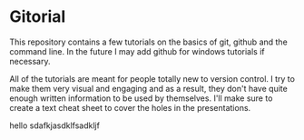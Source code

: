 
# Gitorial

This repository contains a few tutorials on the basics of git, github and the command line. In the future I may add github for windows tutorials if necessary.

All of the tutorials are meant for people totally new to version control. I try to make them very visual and engaging and as a result, they don't have quite enough written information to be used  by themselves. I'll make sure to create a text cheat sheet to cover the holes in the presentations.

hello
sdafkjasdklfsadkljf
